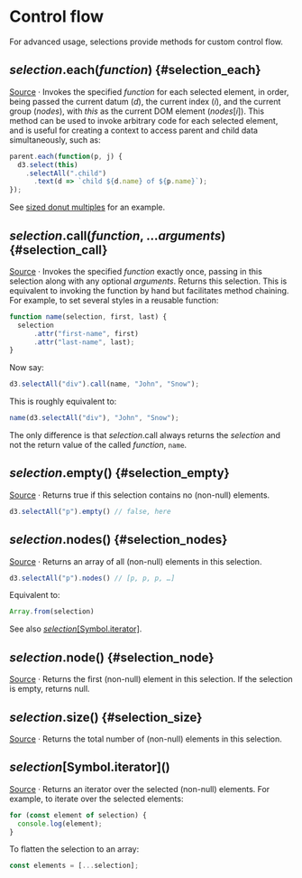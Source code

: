 # Control flow

For advanced usage, selections provide methods for custom control flow.

## *selection*.each(*function*) {#selection_each}

[Source](https://github.com/d3/d3-selection/blob/main/src/selection/each.js) · Invokes the specified *function* for each selected element, in order, being passed the current datum (*d*), the current index (*i*), and the current group (*nodes*), with *this* as the current DOM element (*nodes*[*i*]). This method can be used to invoke arbitrary code for each selected element, and is useful for creating a context to access parent and child data simultaneously, such as:

```js
parent.each(function(p, j) {
  d3.select(this)
    .selectAll(".child")
      .text(d => `child ${d.name} of ${p.name}`);
});
```

See [sized donut multiples](https://gist.github.com/mbostock/4c5fad723c87d2fd8273) for an example.

## *selection*.call(*function*, ...*arguments*) {#selection_call}

[Source](https://github.com/d3/d3-selection/blob/main/src/selection/call.js) · Invokes the specified *function* exactly once, passing in this selection along with any optional *arguments*. Returns this selection. This is equivalent to invoking the function by hand but facilitates method chaining. For example, to set several styles in a reusable function:

```js
function name(selection, first, last) {
  selection
      .attr("first-name", first)
      .attr("last-name", last);
}
```

Now say:

```js
d3.selectAll("div").call(name, "John", "Snow");
```

This is roughly equivalent to:

```js
name(d3.selectAll("div"), "John", "Snow");
```

The only difference is that *selection*.call always returns the *selection* and not the return value of the called *function*, `name`.

## *selection*.empty() {#selection_empty}

[Source](https://github.com/d3/d3-selection/blob/main/src/selection/empty.js) · Returns true if this selection contains no (non-null) elements.

```js
d3.selectAll("p").empty() // false, here
```

## *selection*.nodes() {#selection_nodes}

[Source](https://github.com/d3/d3-selection/blob/main/src/selection/nodes.js) · Returns an array of all (non-null) elements in this selection.

```js
d3.selectAll("p").nodes() // [p, p, p, …]
```

Equivalent to:

```js
Array.from(selection)
```

See also [*selection*[Symbol.iterator]](#selection_iterator).

## *selection*.node() {#selection_node}

[Source](https://github.com/d3/d3-selection/blob/main/src/selection/node.js) · Returns the first (non-null) element in this selection. If the selection is empty, returns null.

## *selection*.size() {#selection_size}

[Source](https://github.com/d3/d3-selection/blob/main/src/selection/size.js) · Returns the total number of (non-null) elements in this selection.

## *selection*[Symbol.iterator]\(\)

[Source](https://github.com/d3/d3-selection/blob/main/src/selection/iterator.js) · Returns an iterator over the selected (non-null) elements. For example, to iterate over the selected elements:

```js
for (const element of selection) {
  console.log(element);
}
```

To flatten the selection to an array:

```js
const elements = [...selection];
````
